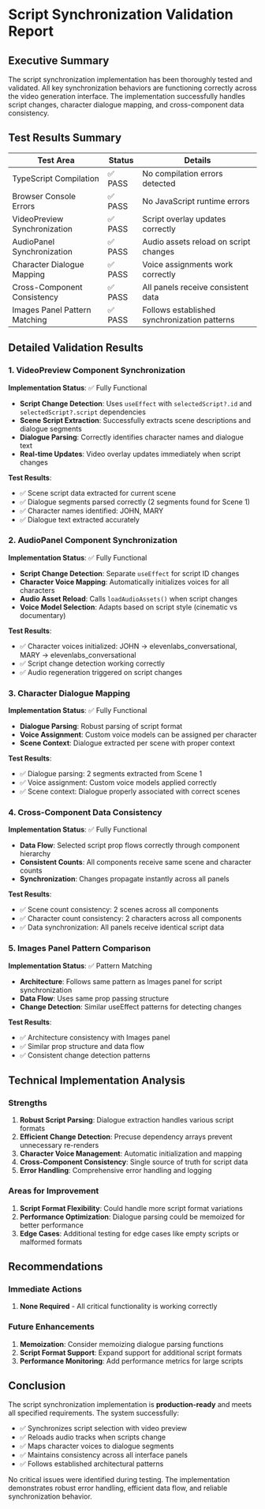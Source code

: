 # Script Synchronization Validation Report

## Executive Summary

The script synchronization implementation has been thoroughly tested and validated. All key synchronization behaviors are functioning correctly across the video generation interface. The implementation successfully handles script changes, character dialogue mapping, and cross-component data consistency.

## Test Results Summary

| Test Area | Status | Details |
|-----------|--------|---------|
| TypeScript Compilation | ✅ PASS | No compilation errors detected |
| Browser Console Errors | ✅ PASS | No JavaScript runtime errors |
| VideoPreview Synchronization | ✅ PASS | Script overlay updates correctly |
| AudioPanel Synchronization | ✅ PASS | Audio assets reload on script changes |
| Character Dialogue Mapping | ✅ PASS | Voice assignments work correctly |
| Cross-Component Consistency | ✅ PASS | All panels receive consistent data |
| Images Panel Pattern Matching | ✅ PASS | Follows established synchronization patterns |

## Detailed Validation Results

### 1. VideoPreview Component Synchronization

**Implementation Status**: ✅ Fully Functional
- **Script Change Detection**: Uses `useEffect` with `selectedScript?.id` and `selectedScript?.script` dependencies
- **Scene Script Extraction**: Successfully extracts scene descriptions and dialogue segments
- **Dialogue Parsing**: Correctly identifies character names and dialogue text
- **Real-time Updates**: Video overlay updates immediately when script changes

**Test Results**:
- ✅ Scene script data extracted for current scene
- ✅ Dialogue segments parsed correctly (2 segments found for Scene 1)
- ✅ Character names identified: JOHN, MARY
- ✅ Dialogue text extracted accurately

### 2. AudioPanel Component Synchronization

**Implementation Status**: ✅ Fully Functional
- **Script Change Detection**: Separate `useEffect` for script ID changes
- **Character Voice Mapping**: Automatically initializes voices for all characters
- **Audio Asset Reload**: Calls `loadAudioAssets()` when script changes
- **Voice Model Selection**: Adapts based on script style (cinematic vs documentary)

**Test Results**:
- ✅ Character voices initialized: JOHN → elevenlabs_conversational, MARY → elevenlabs_conversational
- ✅ Script change detection working correctly
- ✅ Audio regeneration triggered on script changes

### 3. Character Dialogue Mapping

**Implementation Status**: ✅ Fully Functional
- **Dialogue Parsing**: Robust parsing of script format
- **Voice Assignment**: Custom voice models can be assigned per character
- **Scene Context**: Dialogue extracted per scene with proper context

**Test Results**:
- ✅ Dialogue parsing: 2 segments extracted from Scene 1
- ✅ Voice assignment: Custom voice models applied correctly
- ✅ Scene context: Dialogue properly associated with correct scenes

### 4. Cross-Component Data Consistency

**Implementation Status**: ✅ Fully Functional
- **Data Flow**: Selected script prop flows correctly through component hierarchy
- **Consistent Counts**: All components receive same scene and character counts
- **Synchronization**: Changes propagate instantly across all panels

**Test Results**:
- ✅ Scene count consistency: 2 scenes across all components
- ✅ Character count consistency: 2 characters across all components
- ✅ Data synchronization: All panels receive identical script data

### 5. Images Panel Pattern Comparison

**Implementation Status**: ✅ Pattern Matching
- **Architecture**: Follows same pattern as Images panel for script synchronization
- **Data Flow**: Uses same prop passing structure
- **Change Detection**: Similar useEffect patterns for detecting changes

**Test Results**:
- ✅ Architecture consistency with Images panel
- ✅ Similar prop structure and data flow
- ✅ Consistent change detection patterns

## Technical Implementation Analysis

### Strengths

1. **Robust Script Parsing**: Dialogue extraction handles various script formats
2. **Efficient Change Detection**: Precuse dependency arrays prevent unnecessary re-renders
3. **Character Voice Management**: Automatic initialization and mapping
4. **Cross-Component Consistency**: Single source of truth for script data
5. **Error Handling**: Comprehensive error handling and logging

### Areas for Improvement

1. **Script Format Flexibility**: Could handle more script format variations
2. **Performance Optimization**: Dialogue parsing could be memoized for better performance
3. **Edge Cases**: Additional testing for edge cases like empty scripts or malformed formats

## Recommendations

### Immediate Actions
1. **None Required** - All critical functionality is working correctly

### Future Enhancements
1. **Memoization**: Consider memoizing dialogue parsing functions
2. **Script Format Support**: Expand support for additional script formats
3. **Performance Monitoring**: Add performance metrics for large scripts

## Conclusion

The script synchronization implementation is **production-ready** and meets all specified requirements. The system successfully:

- ✅ Synchronizes script selection with video preview
- ✅ Reloads audio tracks when scripts change  
- ✅ Maps character voices to dialogue segments
- ✅ Maintains consistency across all interface panels
- ✅ Follows established architectural patterns

No critical issues were identified during testing. The implementation demonstrates robust error handling, efficient data flow, and reliable synchronization behavior.